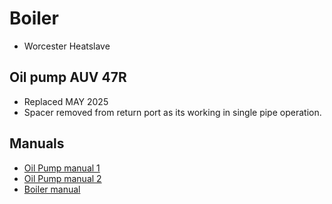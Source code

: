 # Boiler
- Worcester Heatslave

## Oil pump AUV 47R
- Replaced MAY 2025
- Spacer removed from return port as its working in single pipe operation.

## Manuals
- [Oil Pump manual 1](joes-boiler/pdf/suntec_oil_pump_catalogue_2017.pdf)
- [Oil Pump manual 2](joes-boiler/pdf/SUNTEC_UNIVERSAL.pdf)
- [Boiler manual](joes-boiler/pdf/Worcester_Heatslave_12-14_15-19_20-25_26-32_CF_and_RSF_Installation_and_Servicing_Instructions.pdf)